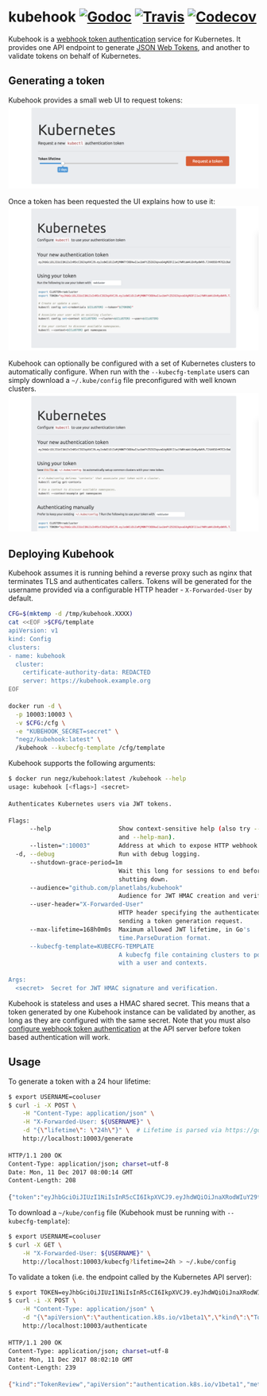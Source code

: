 # kubehook  [![Godoc](https://img.shields.io/badge/godoc-reference-blue.svg)](https://godoc.org/github.com/planetlabs/kubehook) [![Travis](https://img.shields.io/travis/negz/kubehook.svg?maxAge=300)](https://travis-ci.org/negz/kubehook/) [![Codecov](https://img.shields.io/codecov/c/github/negz/kubehook.svg?maxAge=3600)](https://codecov.io/gh/negz/kubehook/)
Kubehook is a [webhook token authentication](https://kubernetes.io/docs/admin/authentication/#webhook-token-authentication)
service for Kubernetes. It provides one API endpoint to generate
[JSON Web Tokens](https://jwt.io), and another to validate tokens on behalf of
Kubernetes.

## Generating a token
Kubehook provides a small web UI to request tokens:
![Request a token](frontend/gentoken.png)

Once a token has been requested the UI explains how to use it:
![Configure a token](frontend/usetoken.png)

Kubehook can optionally be configured with a set of Kubernetes clusters to
automatically configure. When run with the `--kubecfg-template` users can simply
download a `~/.kube/config` file preconfigured with well known clusters.
![Download a kubeconfig](frontend/kubecfg.png)

## Deploying Kubehook
Kubehook assumes it is running behind a reverse proxy such as nginx that
terminates TLS and authenticates callers. Tokens will be generated for the
username provided via a configurable HTTP header - `X-Forwarded-User` by
default.

```bash
CFG=$(mktemp -d /tmp/kubehook.XXXX)
cat <<EOF >$CFG/template
apiVersion: v1
kind: Config
clusters:
- name: kubehook
  cluster:
    certificate-authority-data: REDACTED
    server: https://kubehook.example.org
EOF

docker run -d \
  -p 10003:10003 \
  -v $CFG:/cfg \
  -e "KUBEHOOK_SECRET=secret" \
  "negz/kubehook:latest" \
  /kubehook --kubecfg-template /cfg/template
```

Kubehook supports the following arguments:
```bash
$ docker run negz/kubehook:latest /kubehook --help
usage: kubehook [<flags>] <secret>

Authenticates Kubernetes users via JWT tokens.

Flags:
      --help                   Show context-sensitive help (also try --help-long
                               and --help-man).
      --listen=":10003"        Address at which to expose HTTP webhook.
  -d, --debug                  Run with debug logging.
      --shutdown-grace-period=1m
                               Wait this long for sessions to end before
                               shutting down.
      --audience="github.com/planetlabs/kubehook"
                               Audience for JWT HMAC creation and verification.
      --user-header="X-Forwarded-User"
                               HTTP header specifying the authenticated user
                               sending a token generation request.
      --max-lifetime=168h0m0s  Maximum allowed JWT lifetime, in Go's
                               time.ParseDuration format.
      --kubecfg-template=KUBECFG-TEMPLATE
                               A kubecfg file containing clusters to populate
                               with a user and contexts.

Args:
  <secret>  Secret for JWT HMAC signature and verification.
```

Kubehook is stateless and uses a HMAC shared secret. This means that a token
generated by one Kubehook instance can be validated by another, as long as they
are configured with the same secret. Note that you must also
[configure webhook token authentication](https://kubernetes.io/docs/admin/authentication/#webhook-token-authentication)
at the API server before token based authentication will work.

## Usage
To generate a token with a 24 hour lifetime:
```bash
$ export USERNAME=cooluser
$ curl -i -X POST \
	-H "Content-Type: application/json" \
	-H "X-Forwarded-User: ${USERNAME}" \
	-d "{\"lifetime\": \"24h\"}" \  # Lifetime is parsed via https://golang.org/pkg/time/#ParseDuration
	http://localhost:10003/generate

HTTP/1.1 200 OK
Content-Type: application/json; charset=utf-8
Date: Mon, 11 Dec 2017 08:00:14 GMT
Content-Length: 208

{"token":"eyJhbGciOiJIUzI1NiIsInR5cCI6IkpXVCJ9.eyJhdWQiOiJnaXRodWIuY29tL25lZ3ova3ViZWhvb2siLCJleHAiOjE1MTMwNjU2MTQsIm5iZiI6MTUxMjk3OTIxNCwic3ViIjoiY29vbHVzZXIifQ.ylxC6wFglLBI0_0e0LQftwuqI95mb0L5Wjnp5aCmPHU"}
```

To download a `~/kube/config` file (Kubehook must be running with
`--kubecfg-template`):
```bash
$ export USERNAME=cooluser
$ curl -X GET \
	-H "X-Forwarded-User: ${USERNAME}" \
	http://localhost:10003/kubecfg?lifetime=24h > ~/.kube/config
```

To validate a token (i.e. the endpoint called by the Kubernetes API server):
```bash
$ export TOKEN=eyJhbGciOiJIUzI1NiIsInR5cCI6IkpXVCJ9.eyJhdWQiOiJnaXRodWIuY29tL25lZ3ova3ViZWhvb2siLCJleHAiOjE1MTMwNjU2MTQsIm5iZiI6MTUxMjk3OTIxNCwic3ViIjoiY29vbHVzZXIifQ.ylxC6wFglLBI0_0e0LQftwuqI95mb0L5Wjnp5aCmPHU
$ curl -i -X POST \
    -H "Content-Type: application/json" \
    -d "{\"apiVersion\":\"authentication.k8s.io/v1beta1\",\"kind\":\"TokenReview\",\"spec\":{\"token\":\"${TOKEN}\"}}" \
    http://localhost:10003/authenticate

HTTP/1.1 200 OK
Content-Type: application/json; charset=utf-8
Date: Mon, 11 Dec 2017 08:02:10 GMT
Content-Length: 239

{"kind":"TokenReview","apiVersion":"authentication.k8s.io/v1beta1","metadata":{"creationTimestamp":"2017-12-11T08:02:10Z"},"spec":{},"status":{"authenticated":true,"user":{"username":"cooluser","uid":"github.com/planetlabs/kubehook/cooluser"}}}
```
